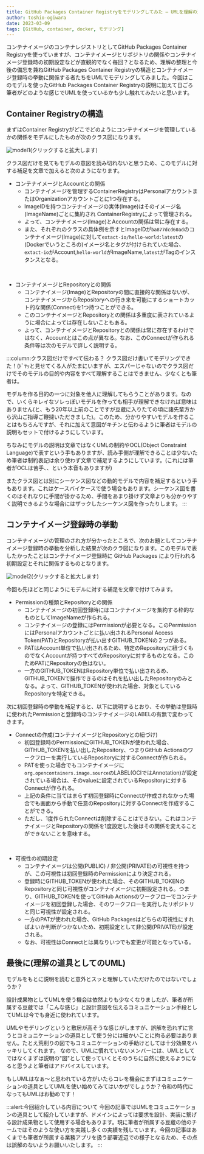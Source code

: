 ```yaml
---
title: GitHub Packages Container Registryをモデリングしてみた – UMLを理解の道具として
author: toshio-ogiwara
date: 2023-03-09
tags: [GitHub, container, docker, モデリング]
---
```

コンテナイメージのコンテナレジストリとしてGitHub Packages Container Registryを使っていますが、コンテナイメージとリポジトリの関係やコンテナイメージ登録時の初期設定などが直観的でなく毎回？となるため、理解の整理と今後の備忘を兼ねGitHub Packages Container Registryの構造とコンテナイメージ登録時の挙動に関係する者たちをUMLでモデリングしてみました。今回はこのモデルを使ったGitHub Packages Container Registryの説明に加えて日ごろ筆者がどのような感じでUMLを使っているかも少し触れてみたいと思います。

## Container Registryの構造
まずはContainer Registryがどこでどのようにコンテナイメージを管理しているかの関係をモデルにしたものが次のクラス図になります。

![model1](/img/blogs/2023/0309_resource-model.drawio.svg)(クリックすると拡大します)

クラス図だけを見てもモデルの意図を読み切れないと思うため、このモデルに対する補足を文章で加えると次のようになります。

- コンテナイメージとAccountとの関係
  - コンテナイメージを管理するContainerRegistryはPersonalアカウントまたはOrganizationアカウントごとに1つ存在する。
  - ImageIDを持つコンテナイメージの実体(Image)はそのイメージ名(ImageName)ごとに集約され ContainerRegistryによって管理される。
  - よって、コンテナイメージ(Image)とAccountの関係は常に存在する。
  - また、それぞれのクラスの具体例を示すとImageIDが`ba877dcd60ad`のコンテナイメージ(Image)に対して`extact-io/hello-world:latest`の(Dockerでいうところの)イメージ名とタグが付けられていた場合、`extact-io`がAccount,`hello-world`がImageName,`latest`がTagのインスタンスとなる。
<br/>

- コンテナイメージとRepositoryとの関係
  - コンテナイメージ(Image)とRepositoryの間に直接的な関係はないが、コンテナイメージからRepositoryへの行き来を可能にするショートカット的な関係(Connect)を1つ持つことができる。
  - このコンテナイメージとRepositoryとの関係は多重度に表されているように場合によっては存在しないこともある。
  - よって、コンテナイメージとRepositoryとの関係は常に存在するわけではなく、Accountとはこの点が異なる。なお、このConnectが作られる条件等は次のモデルで詳しく説明する。

:::column:クラス図だけですべて伝わる？
クラス図だけ書いてモデリングできた！(ﾄﾞﾔｯと見せてくる人がたまにいますが、エスパーじゃないのでクラス図だけでそのモデルの目的や内容をすべて理解することはできません、少なくとも筆者は。

モデルを作る目的の一つに対象を他人に理解してもらうことがあります。なので、いくらキレイなソレっぽいモデルを作っても相手が理解できなければ意味はありません(と、もう20年以上前のことですが豆蔵に入りたての頃に諸先輩方から沢山ご指導ご鞭撻いただきました)。このため、分かりやすいモデルを作ることはもちろんですが、それに加えて意図がキチンと伝わるように筆者はモデルの説明もセットで付けるようにしています。

ちなみにモデルの説明は文章ではなくUMLの制約やOCL(Object Constraint Language)で表すという手もありますが、読み手側が理解できることは少ないため筆者は制約表記は余り使わず文章で補足するようにしています。(これには筆者がOCLは苦手、、という本音もありますが)

またクラス図とは別にシーケンス図などの動的モデルで内容を補足するという手もあります。これはケースバイケースで使う場合もあります。シーケンス図を書くのはそれなりに手間が掛かるため、手間をあまり掛けず文章よりも分かりやすく説明できるような場合にはザックしたシーケンス図を作ったりします。
:::
## コンテナイメージ登録時の挙動
コンテナイメージの管理のされ方が分かったところで、次のお題としてコンテナイメージ登録時の挙動を分析した結果が次のクラ図になります。このモデルで表したかったことはコンテナイメージ登録時に GitHub Packages により行われる初期設定とそれに関係するものとなります。

![model2](/img/blogs/2023/0309_event-model.drawio.svg)(クリックすると拡大します)

今回も先ほどと同じようにモデルに対する補足を文章で付けてみます。

- Permissionの種類とRepositoryとの関係
  - コンテナイメージの初回登録時にはコンテナイメージを集約する枠的なものとしてImageNameが作られる。
  - コンテナイメージの登録にはPermissionが必要となる。このPermissionにはPersonalアカウントごとに払い出されるPersonal Access Token(PAT)とRepositoryが払い出すGITHUB_TOKENの２つがある。
  - PATはAccount単位で払い出されるため、特定のRepositoryに紐づくものでなくAccountが持つすべてのRepositoryに対するものとなる。このためPATにRepositoryの色はない。
  - 一方のGITHUB_TOKENはRepository単位で払い出されるめ、GITHUB_TOKENで操作できるのはそれを払い出したRepositoryのみとなる。よって、GITHUB_TOKENが使われた場合、対象としているRepositoryを特定できる。


次に初回登録時の挙動を補足すると、以下に説明するとおり、その挙動は登録時に使われたPermissionと登録時のコンテナイメージのLABELの有無で変わってきます。

- Connectの作成(コンテナイメージとRepositoryとの紐づけ)
  - 初回登録時のPermissionにGITHUB_TOKENが使われた場合、GITHUB_TOKENを払い出したRepository、つまりGitHub Actionsのワークフローを実行しているRepositoryに対するConnectが作られる。
  - PATを使った場合でもコンテナイメージに`org.opencontainers.image.source`のLABEL(OCIではAnnotation)が設定されている場合は、そのvalueに設定されているRepositoryに対するConnectが作られる。
  - 上記の条件に当てはまらず初回登録時にConnectが作成されなかった場合でも画面から手動で任意のRepositoryに対するConnectを作成することができる。
  - ただし、1度作られたConnectは削除することはできない。これはコンテナイメージとRepositoryの関係を1度設定した後はその関係を変えることができないことを意味する。
<br/>

- 可視性の初期設定
  - コンテナイメージは公開(PUBLIC) / 非公開(PRIVATE)の可視性を持つが、この可視性は初回登録時のPermissionにより決定される。
  - 登録時にGITHUB_TOKENが使われた場合、そのGITHUB_TOKENのRepositoryと同じ可視性がコンテナイメージに初期設定される。つまり、GITHUB_TOKENを使ってGitHub Actionsのワークフローでコンテナイメージを初回登録した場合、そのワークフローを実行したリポジトリと同じ可視性が設定される。
  - 一方のPATが使われた場合、GitHub Packagesはどちらの可視性にすればよいか判断がつかないため、初期設定として非公開(PRIVATE)が設定される。
  - なお、可視性はConnectとは異なりいつでも変更が可能となっている。

## 最後に(理解の道具としてのUML)
モデルをもとに説明を読むと意外とスッと理解していただけたのではないでしょうか？

設計成果物としてUMLを使う機会は依然よりも少なくなりましたが、筆者が所属する豆蔵では「こんな感じ」と設計意図を伝えるコミュニケーション手段としてUMLは今でも身近に使われています。

UMLやモデリングというと敷居が高そうな感じがしますが、誤解を恐れずに言うとコミュニケーションの道具として使う分には細かいことに拘る必要はありません。たとえ荒削りの図でもコミュニケーションの手助けとしては十分効果をハッキリしてくれます。
なので、UMLに慣れていないメンバーには、UMLとしてではなくまずは説明の"図"として使っていくとそのうちに自然に使えるようになると思うよと筆者はアドバイスしています。

もしUMLはなぁ～と思われている方がいたらコレを機会にまずはコミュニケーションの道具としてUMLを使い始めてみてはいかがでしょうか？令和の時代になってもUMLはお勧めです！

:::alert:今回紹介している内容について
今回の記事ではUMLをコミュニケーションの道具として紹介していますが、ドメインによっては要求を設計、実装に繋げる設計成果物として使用する場合もあります。現に筆者が所属する豆蔵の他のチームではそのような使い方を実践し多くの実績を残しています。今回の記事はあくまでも筆者が所属する業務アプリを扱う部署近辺での様子となるため、その点は誤解のないようお願いいたします。
:::

